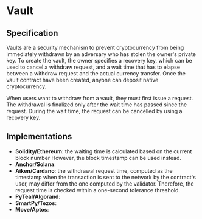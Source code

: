 # Vault

## Specification

Vaults are a security mechanism to prevent cryptocurrency
from being immediately withdrawn by an adversary who has stolen
the owner's private key.
To create the vault, the owner specifies a recovery key, which can be
used to cancel a withdraw request, and a wait time that has to elapse
between a withdraw request and the actual currency transfer.
Once the vault contract have been created, anyone can deposit
native cryptocurrency.

When users want to withdraw from a vault, they must first issue a request.
The withdrawal is finalized only after the
wait time has passed since the request.
During the wait time, the request can be cancelled by using a recovery key.

## Implementations

- **Solidity/Ethereum**: the waiting time is calculated based on the current block number
However, the block timestamp can be used instead.
- **Anchor/Solana**: 
- **Aiken/Cardano**: the withdrawal request time, computed as the timestamp when the transaction is sent to the network by the contract's user, may differ from the one computed by the validator. Therefore, the request time is checked within a one-second tolerance threshold. 
- **PyTeal/Algorand**:
- **SmartPy/Tezos**:
- **Move/Aptos**:
